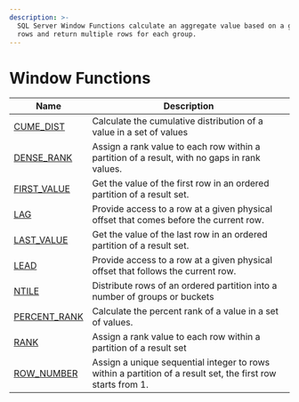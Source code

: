 ```yaml
---
description: >-
  SQL Server Window Functions calculate an aggregate value based on a group of
  rows and return multiple rows for each group.
---
```


# Window Functions



| Name                                                                                                            | Description                                                                                                 |
| --------------------------------------------------------------------------------------------------------------- | ----------------------------------------------------------------------------------------------------------- |
| [CUME_DIST](https://www.sqlservertutorial.net/sql-server-window-functions/sql-server-cume_dist-function/)       | Calculate the cumulative distribution of a value in a set of values                                         |
| [DENSE_RANK](https://www.sqlservertutorial.net/sql-server-window-functions/sql-server-dense_rank-function/)     | Assign a rank value to each row within a partition of a result, with no gaps in rank values.                |
| [FIRST_VALUE](https://www.sqlservertutorial.net/sql-server-window-functions/sql-server-first_value-function/)   | Get the value of the first row in an ordered partition of a result set.                                     |
| [LAG](https://www.sqlservertutorial.net/sql-server-window-functions/sql-server-lag-function/)                   | Provide access to a row at a given physical offset that comes before the current row.                       |
| [LAST_VALUE](https://www.sqlservertutorial.net/sql-server-window-functions/sql-server-last_value-function/)     | Get the value of the last row in an ordered partition of a result set.                                      |
| [LEAD](https://www.sqlservertutorial.net/sql-server-window-functions/sql-server-lead-function/)                 | Provide access to a row at a given physical offset that follows the current row.                            |
| [NTILE](https://www.sqlservertutorial.net/sql-server-window-functions/sql-server-ntile-function/)               | Distribute rows of an ordered partition into a number of groups or buckets                                  |
| [PERCENT_RANK](https://www.sqlservertutorial.net/sql-server-window-functions/sql-server-percent_rank-function/) | Calculate the percent rank of a value in a set of values.                                                   |
| [RANK](https://www.sqlservertutorial.net/sql-server-window-functions/sql-server-rank-function/)                 | Assign a rank value to each row within a partition of a result set                                          |
| [ROW_NUMBER](https://www.sqlservertutorial.net/sql-server-window-functions/sql-server-row_number-function/)     | Assign a unique sequential integer to rows within a partition of a result set, the first row starts from 1. |
